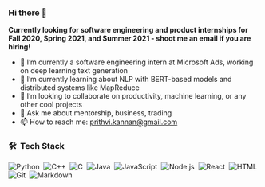 ### Hi there 👋 

**Currently looking for software engineering and product internships for Fall 2020, Spring 2021, and Summer 2021 - shoot me an email if you are hiring!**

- 🔭 I’m currently a software engineering intern at Microsoft Ads, working on deep learning text generation 
- 🌱 I’m currently learning about NLP with BERT-based models and distributed systems like MapReduce
- 👯 I’m looking to collaborate on productivity, machine learning, or any other cool projects
- 💬 Ask me about mentorship, business, trading
- 📫 How to reach me: prithvi.kannan@gmail.com

### 🛠 &nbsp;Tech Stack

![Python](https://img.shields.io/badge/-Python-333333?style=flat&logo=python)&nbsp;
![C++](https://img.shields.io/badge/-C++-333333?style=flat&logo=C%2B%2B&logoColor=00599C)&nbsp;
![C](https://img.shields.io/badge/-C-333333?style=flat&logo=C%2B%2B&logoColor=00599C)&nbsp;
![Java](https://img.shields.io/badge/-Java-333333?style=flat&logo=java)&nbsp;
![JavaScript](https://img.shields.io/badge/-JavaScript-333333?style=flat&logo=javascript)&nbsp;
![Node.js](https://img.shields.io/badge/-Node.js-333333?style=flat&logo=node.js)&nbsp;
![React](https://img.shields.io/badge/-React-333333?style=flat&logo=react)&nbsp;
![HTML](https://img.shields.io/badge/-HTML-333333?style=flat&logo=HTML5)&nbsp;
![Git](https://img.shields.io/badge/-Git-333333?style=flat&logo=git)&nbsp;
![Markdown](https://img.shields.io/badge/-Markdown-333333?style=flat&logo=markdown)

<!--
**prithvikannan/prithvikannan** is a ✨ _special_ ✨ repository because its `README.md` (this file) appears on your GitHub profile.

Here are some ideas to get you started:

- 🔭 I’m currently working on ...
- 🌱 I’m currently learning ...
- 👯 I’m looking to collaborate on ...
- 🤔 I’m looking for help with ...
- 💬 Ask me about ...
- 📫 How to reach me: ...
- 😄 Pronouns: ...
- ⚡ Fun fact: ...
-->
